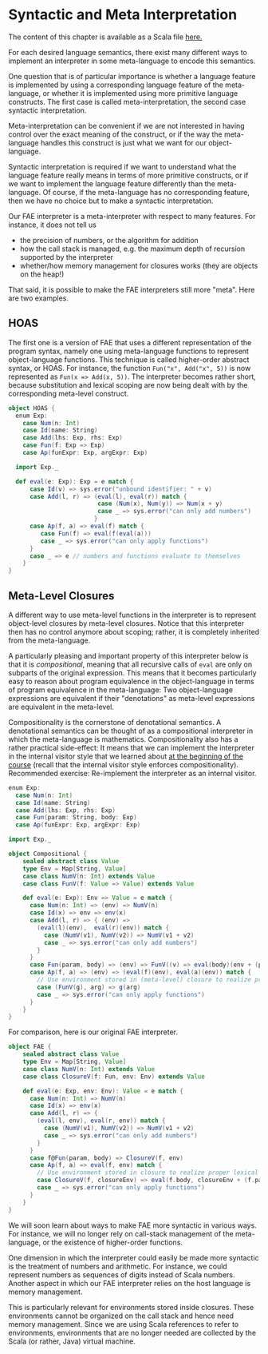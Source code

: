 # Syntactic and Meta Interpretation

The content of this chapter is available as a Scala file [here.](./meta-interpretation.scala)


For each desired language semantics, there exist many different ways to implement an interpreter in some meta-language
to encode this semantics.

One question that is of particular importance is whether a language feature is implemented by using a corresponding
language feature of the meta-language, or whether it is implemented using more primitive language constructs.
The first case is called meta-interpretation, the second case syntactic interpretation.

Meta-interpretation can be convenient if we are not interested in having control over the exact meaning of the construct,
or if the way the meta-language handles this construct is just what we want for our object-language.

Syntactic interpretation is required if we want to understand what the language feature really means in terms
of more primitive constructs, or if we want to implement the language feature differently than the meta-language.
Of course, if the meta-language has no corresponding feature, then we have no choice but to make a syntactic interpretation.

Our FAE interpreter is a meta-interpreter with respect to many features. For instance, it does not tell us
 - the precision of numbers, or the algorithm for addition
 - how the call stack is managed, e.g. the maximum depth of recursion supported by the interpreter
 - whether/how memory management for closures works (they are objects on the heap!)

That said, it is possible to make the FAE interpreters still more "meta". Here are two examples.


## HOAS

The first one is a version of FAE that uses a different representation of the program syntax, namely one using
meta-language functions to represent object-language functions. This technique is called higher-order abstract syntax, or HOAS.
For instance, the function ``Fun("x", Add("x", 5))`` is now represented as ``Fun(x => Add(x, 5))``.
The interpreter becomes rather short, because substitution and lexical scoping are now being dealt with by the
corresponding meta-level construct.

```scala mdoc
object HOAS {
  enum Exp:
    case Num(n: Int)
    case Id(name: String)
    case Add(lhs: Exp, rhs: Exp)
    case Fun(f: Exp => Exp)
    case Ap(funExpr: Exp, argExpr: Exp)

  import Exp._

  def eval(e: Exp): Exp = e match {
      case Id(v) => sys.error("unbound identifier: " + v)
      case Add(l, r) => (eval(l), eval(r)) match {
                         case (Num(x), Num(y)) => Num(x + y)
                         case _ => sys.error("can only add numbers")
                        }
      case Ap(f, a) => eval(f) match {
         case Fun(f) => eval(f(eval(a)))
         case _ => sys.error("can only apply functions")
      }
      case _ => e // numbers and functions evaluate to themselves
    }
}
```


## Meta-Level Closures

A different way to use meta-level functions in the interpreter is to represent object-level closures by meta-level closures.
Notice that this interpreter then has no control anymore about scoping; rather, it is completely inherited from the meta-language.

A particularly pleasing and important property of this interpreter below is that it is _compositional_, meaning that all recursive calls
of `eval` are only on subparts of the original expression. This means that it becomes particularly easy to reason about program equivalence
in the object-language in terms of program equivalence in the meta-language: Two object-language expressions are equivalent if their
"denotations" as meta-level expressions are equivalent in the meta-level.

Compositionality is the cornerstone of denotational semantics.  A denotational semantics can be thought of as a
compositional interpreter in which the meta-language is mathematics.
Compositionality also has a rather practical side-effect: It means that we can implement the interpreter in the internal visitor style
that  we learned about [at the beginning of the course](../03-arithmetic-expressions/arithmetic-expressions.md) (recall that the internal visitor  style enforces compositionality).
Recommended exercise: Re-implement the interpreter as an internal visitor.

```scala mdoc
enum Exp:
  case Num(n: Int)
  case Id(name: String)
  case Add(lhs: Exp, rhs: Exp)
  case Fun(param: String, body: Exp)
  case Ap(funExpr: Exp, argExpr: Exp)

import Exp._

object Compositional {
    sealed abstract class Value
    type Env = Map[String, Value]
    case class NumV(n: Int) extends Value
    case class FunV(f: Value => Value) extends Value

    def eval(e: Exp): Env => Value = e match {
      case Num(n: Int) => (env) => NumV(n)
      case Id(x) => env => env(x)
      case Add(l, r) => { (env) =>
        (eval(l)(env),  eval(r)(env)) match {
          case (NumV(v1), NumV(v2)) => NumV(v1 + v2)
          case _ => sys.error("can only add numbers")
        }
      }
      case Fun(param, body) => (env) => FunV((v) => eval(body)(env + (param -> v)))
      case Ap(f, a) => (env) => (eval(f)(env), eval(a)(env)) match {
        // Use environment stored in (meta-level) closure to realize proper lexical scoping!
        case (FunV(g), arg) => g(arg)
        case _ => sys.error("can only apply functions")
      }
    }
}
```

For comparison, here is our original FAE interpreter.

```scala mdoc
object FAE {
    sealed abstract class Value
    type Env = Map[String, Value]
    case class NumV(n: Int) extends Value
    case class ClosureV(f: Fun, env: Env) extends Value

    def eval(e: Exp, env: Env): Value = e match {
      case Num(n: Int) => NumV(n)
      case Id(x) => env(x)
      case Add(l, r) => {
        (eval(l, env), eval(r, env)) match {
          case (NumV(v1), NumV(v2)) => NumV(v1 + v2)
          case _ => sys.error("can only add numbers")
        }
      }
      case f@Fun(param, body) => ClosureV(f, env)
      case Ap(f, a) => eval(f, env) match {
        // Use environment stored in closure to realize proper lexical scoping!
        case ClosureV(f, closureEnv) => eval(f.body, closureEnv + (f.param -> eval(a, env)))
        case _ => sys.error("can only apply functions")
      }
    }
}
```

We will soon learn about ways to make FAE more syntactic in various ways. For instance, we will no longer rely on call-stack management
of the meta-language, or the existence of higher-order functions.

One dimension in which the interpreter could easily be made more syntactic is the treatment of numbers and arithmetic.
For instance, we could represent numbers as sequences of digits instead of Scala numbers.
Another aspect in which our FAE interpreter relies on the host language is memory management.

This is particularly relevant for environments stored inside closures. These environments cannot be organized on the call stack
and hence need memory management. Since we are using Scala references to refer to environments, environments that are no longer
needed are collected by the Scala (or rather, Java) virtual machine.

